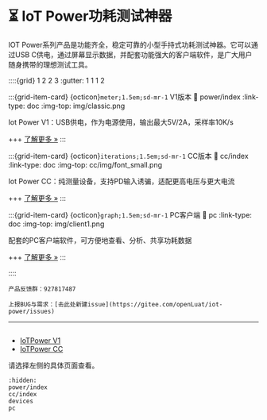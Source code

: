 # ⏳ IoT Power功耗测试神器

IOT Power系列产品是功能齐全，稳定可靠的小型手持式功耗测试神器。它可以通过USB C供电，通过屏幕显示数据，并配套功能强大的客户端软件，是广大用户随身携带的理想测试工具。

::::{grid} 1 2 2 3
:gutter: 1 1 1 2

:::{grid-item-card} {octicon}`meter;1.5em;sd-mr-1` V1版本
:link: power/index
:link-type: doc
:img-top: img/classic.png

Iot Power V1：USB供电，作为电源使用，输出最大5V/2A，采样率10K/s

+++
[了解更多 »](power/index)
:::

:::{grid-item-card} {octicon}`iterations;1.5em;sd-mr-1` CC版本
:link: cc/index
:link-type: doc
:img-top: cc/img/font_small.png

Iot Power CC：纯测量设备，支持PD输入诱骗，适配更高电压与更大电流

+++
[了解更多 »](cc/index)
:::

:::{grid-item-card} {octicon}`graph;1.5em;sd-mr-1` PC客户端
:link: pc
:link-type: doc
:img-top: img/client1.png

配套的PC客户端软件，可方便地查看、分析、共享功耗数据

+++
[了解更多 »](pc)
:::

::::

```{notice}
产品反馈群：927817487
```

```{note}
上报BUG与需求：[击此处新建issue](https://gitee.com/openLuat/iot-power/issues)
```

---

```{rubric} 更多资料
```

- [IoTPower V1](power/index)
- [IoTPower CC](cc/index)

请选择左侧的具体页面查看。

```{toctree}
:hidden:
power/index
cc/index
devices
pc
```
